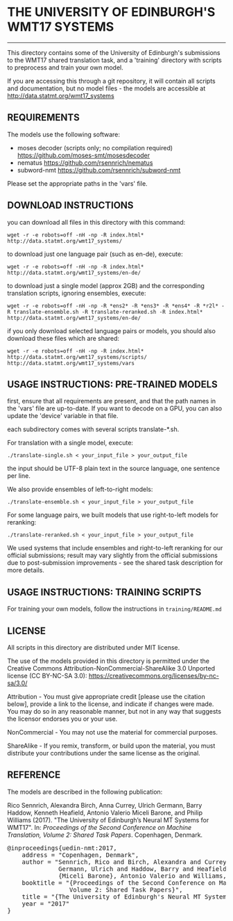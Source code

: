 # THE UNIVERSITY OF EDINBURGH'S WMT17 SYSTEMS
-------------------------------------------

This directory contains some of the University of Edinburgh's
submissions to the WMT17 shared translation task, and a 'training'
directory with scripts to preprocess and train your own model.

If you are accessing this through a git repository, it will contain all scripts and documentation,
but no model files - the models are accessible at http://data.statmt.org/wmt17_systems

REQUIREMENTS
------------

The models use the following software:

 - moses decoder (scripts only; no compilation required) https://github.com/moses-smt/mosesdecoder
 - nematus https://github.com/rsennrich/nematus
 - subword-nmt https://github.com/rsennrich/subword-nmt

Please set the appropriate paths in the 'vars' file.


DOWNLOAD INSTRUCTIONS
---------------------

you can download all files in this directory with this command:

```
wget -r -e robots=off -nH -np -R index.html* http://data.statmt.org/wmt17_systems/
```

to download just one language pair (such as en-de), execute:

```
wget -r -e robots=off -nH -np -R index.html* http://data.statmt.org/wmt17_systems/en-de/
```

to download just a single model (approx 2GB) and the corresponding translation scripts, ignoring ensembles, execute:

```
wget -r -e robots=off -nH -np -R *ens2* -R *ens3* -R *ens4* -R *r2l* -R translate-ensemble.sh -R translate-reranked.sh -R index.html* http://data.statmt.org/wmt17_systems/en-de/
```

if you only download selected language pairs or models, you should also download these files which are shared:

```
wget -r -e robots=off -nH -np -R index.html* http://data.statmt.org/wmt17_systems/scripts/ http://data.statmt.org/wmt17_systems/vars
```


USAGE INSTRUCTIONS: PRE-TRAINED MODELS
--------------------------------------

first, ensure that all requirements are present, and that the path names in the 'vars' file are up-to-date.
If you want to decode on a GPU, you can also update the 'device' variable in that file.

each subdirectory comes with several scripts translate-*.sh.

For translation with a single model, execute:

```
./translate-single.sh < your_input_file > your_output_file
```

the input should be UTF-8 plain text in the source language, one sentence per line.

We also provide ensembles of left-to-right models:

```
./translate-ensemble.sh < your_input_file > your_output_file
```

For some language pairs, we built models that use right-to-left models for reranking:

```
./translate-reranked.sh < your_input_file > your_output_file
```

We used systems that include ensembles and right-to-left reranking for
our official submissions; result may vary slightly from the official
submissions due to post-submission improvements - see the shared task
description for more details.

USAGE INSTRUCTIONS: TRAINING SCRIPTS
------------------------------------

For training your own models, follow the instructions in `training/README.md`

LICENSE
-------

All scripts in this directory are distributed under MIT license.

The use of the models provided in this directory is permitted under
the Creative Commons Attribution-NonCommercial-ShareAlike 3.0 Unported
license (CC BY-NC-SA 3.0):
https://creativecommons.org/licenses/by-nc-sa/3.0/

Attribution - You must give appropriate credit [please use the
citation below], provide a link to the license, and indicate if
changes were made. You may do so in any reasonable manner, but not in
any way that suggests the licensor endorses you or your use.

NonCommercial - You may not use the material for commercial purposes.

ShareAlike - If you remix, transform, or build upon the material, you
must distribute your contributions under the same license as the
original.


REFERENCE
---------

The models are described in the following publication:

Rico Sennrich, Alexandra Birch, Anna Currey, Ulrich Germann, Barry Haddow, Kenneth Heafield, Antonio Valerio Miceli Barone, and Philip Williams (2017).
"The University of Edinburgh’s Neural MT Systems for WMT17".
In: _Proceedings of the Second Conference on Machine Translation, Volume 2: Shared Task Papers_.
Copenhagen, Denmark.

<pre class=bibtex>
@inproceedings{uedin-nmt:2017,
    address = "Copenhagen, Denmark",
    author = "Sennrich, Rico and Birch, Alexandra and Currey, Anna and 
              Germann, Ulrich and Haddow, Barry and Heafield, Kenneth and 
              {Miceli Barone}, Antonio Valerio and Williams, Philip",
    booktitle = "{Proceedings of the Second Conference on Machine Translation, 
                 Volume 2: Shared Task Papers}",
    title = "{The University of Edinburgh's Neural MT Systems for WMT17}",
    year = "2017"
}
</pre>
